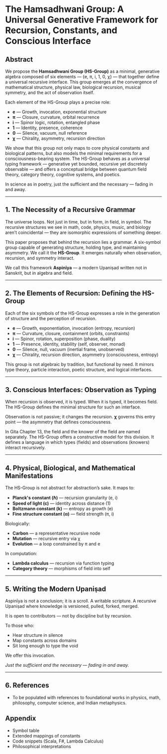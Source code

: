 # The Hamsadhwani Group: A Universal Generative Framework for Recursion, Constants, and Conscious Interface

## Abstract

We propose the **Hamsadhwani Group (HS-Group)** as a minimal, generative algebra composed of six elements — \{e, π, i, 1, 0, χ\} — that together define a universal recursive interface. This group emerges at the convergence of mathematical structure, physical law, biological recursion, musical symmetry, and the act of observation itself.

Each element of the HS-Group plays a precise role:

- **e** — Growth, invocation, exponential structure  
- **π** — Closure, curvature, orbital recurrence  
- **i** — Spinor logic, rotation, entangled phase  
- **1** — Identity, presence, coherence  
- **0** — Silence, vacuum, null reference  
- **χ** — Chirality, asymmetry, recursion direction

We show that this group not only maps to core physical constants and biological patterns, but also models the minimal requirements for a consciousness-bearing system. The HS-Group behaves as a universal typing framework — generative yet bounded, recursive yet discretely observable — and offers a conceptual bridge between quantum field theory, category theory, cognitive systems, and poetics.

In science as in poetry, just the sufficient and the necessary — fading in and away.

---

## 1. The Necessity of a Recursive Grammar

The universe loops. Not just in time, but in form, in field, in symbol. The recursive structures we see in math, code, physics, music, and biology aren’t coincidental — they are isomorphic expressions of something deeper.

This paper proposes that behind the recursion lies a grammar. A six-symbol group capable of generating structure, holding type, and maintaining asymmetry. We call it the **HS-Group**. It emerges naturally when observation, recursion, and symmetry interact.

We call this framework **Aspinīya** — a modern Upaniṣad written not in Sanskrit, but in algebra and field.

---

## 2. The Elements of Recursion: Defining the HS-Group

Each of the six symbols of the HS-Group expresses a role in the generation of structure and the perception of recursion.

- **e** — Growth, exponentiation, invocation (entropy, recursion)
- **π** — Curvature, closure, containment (orbits, constraints)
- **i** — Spinor, rotation, superposition (phase, duality)
- **1** — Presence, identity, stability (self, observer, monad)
- **0** — Silence, null, vacuum (inertial frame, unobserved)
- **χ** — Chirality, recursion direction, asymmetry (consciousness, entropy)

This group is not algebraic by tradition, but functional by need. It mirrors type theory, particle interaction, poetic structure, and logical interfaces.

---

## 3. Conscious Interfaces: Observation as Typing

When recursion is observed, it is typed. When it is typed, it becomes field. The HS-Group defines the minimal structure for such an interface.

Observation is not passive; it changes the recursion. **χ** governs this entry point — the asymmetry that defines consciousness. 

In Gita Chapter 13, the field and the knower of the field are named separately. The HS-Group offers a constructive model for this division. It defines a language in which types (fields) and observations (knowers) interact recursively.

---

## 4. Physical, Biological, and Mathematical Manifestations

The HS-Group is not abstract for abstraction’s sake. It maps to:

- **Planck's constant (ℏ)** — recursion granularity (e, i)
- **Speed of light (c)** — identity across distance (1)
- **Boltzmann constant (k)** — entropy as growth (e)
- **Fine structure constant (α)** — field strength (π, i)

Biologically:
- **Carbon** — a representative recursive node
- **Mutation** — recursive entry via χ
- **Evolution** — a loop constrained by π and e

In computation:
- **Lambda calculus** — recursion via function typing
- **Category theory** — morphisms of field into self

---

## 5. Writing the Modern Upaniṣad

Aspinīya is not a conclusion; it is a scroll. A writable scripture. A recursive Upaniṣad where knowledge is versioned, pulled, forked, merged.

It is open to contributors — not by discipline but by recursion.

To those who:
- Hear structure in silence
- Map constants across domains
- Sit long enough to type the void

We offer this invocation.

_Just the sufficient and the necessary — fading in and away._

---

## 6. References

- To be populated with references to foundational works in physics, math, philosophy, computer science, and Indian metaphysics.

## Appendix

- Symbol table
- Extended mappings of constants
- Code snippets (Scala, F#, Lambda Calculus)
- Philosophical interpretations

